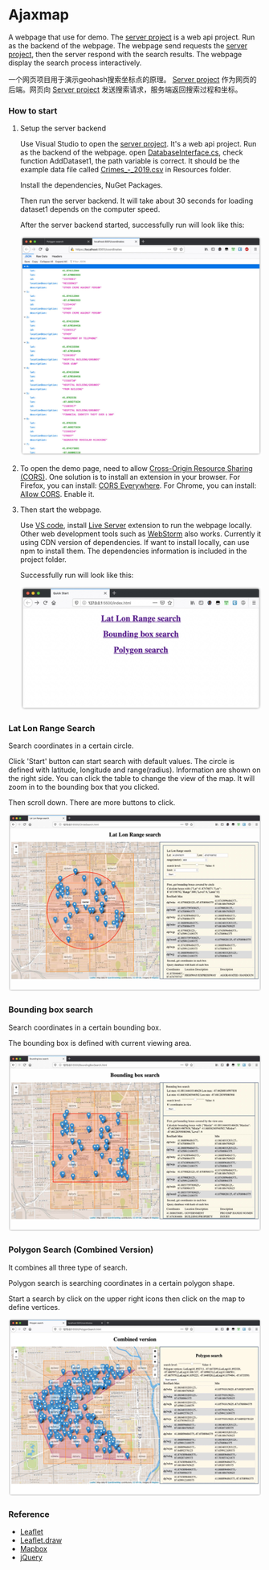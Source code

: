 # Ajaxmap

A webpage that use for demo. The [server project](../server) is a web api project. Run as the backend of the webpage. The webpage send requests the [server project](../server), then the server respond with the search results. The webpage display the search process interactively.

一个网页项目用于演示geohash搜索坐标点的原理。 [Server project](../server) 作为网页的后端。网页向 [Server project](../server) 发送搜索请求，服务端返回搜索过程和坐标。

### How to start

1. Setup the server backend

   Use Visual Studio to open the [server project](../server). It's a web api project. Run as the backend of the webpage. open [DatabaseInterface.cs](../server/DatabaseInterface.cs),  check function AddDataset1, the path variable is correct. It should be the example data file called [Crimes_-_2019.csv](../server/Resources/Crimes_-_2019.csv) in Resources folder.

   Install the dependencies, NuGet Packages.

   Then run the server backend. It will take about 30 seconds for loading dataset1 depends on the computer speed.

   After the server backend started, successfully run will look like this:

   ![screen1](screen1.jpg)

2. To open the demo page, need to allow [Cross-Origin Resource Sharing (CORS)](https://en.wikipedia.org/wiki/Cross-origin_resource_sharing). One solution is to install an extension in your browser. For Firefox, you can install: [CORS Everywhere](https://addons.mozilla.org/en-US/firefox/addon/cors-everywhere/). For Chrome, you can install: [Allow CORS](https://chrome.google.com/webstore/detail/allow-cors-access-control/lhobafahddgcelffkeicbaginigeejlf?hl=en). Enable it.

3. Then start the webpage.

   Use [VS code](https://code.visualstudio.com/), install [Live Server](https://marketplace.visualstudio.com/items?itemName=ritwickdey.LiveServer) extension to run the webpage locally. Other web development tools such as [WebStorm](https://www.jetbrains.com/webstorm/) also works. Currently it using CDN version of dependencies. If want to install locally, can use npm to install them. The dependencies information is included in the project folder.

   Successfully run will look like this:
   
   ![screen2](screen2.jpg)

### Lat Lon Range Search

Search coordinates in a certain circle.

Click 'Start' button can start search with default values. The circle is defined with latitude, longitude and range(radius). Information are shown on the right side. You can click the table to change the view of the map. It will zoom in to the bounding box that you clicked.

Then scroll down. There are more buttons to click.

![screen3](screen3.jpg)

### Bounding box search

Search coordinates in a certain bounding box.

The bounding box is defined with current viewing area.

![screen4](screen4.jpg)

### Polygon Search (Combined Version)

It combines all three type of search.

Polygon search is searching coordinates in a certain polygon shape.

Start a search by click on the upper right icons then click on the map to define vertices.

![screen5](screen5.jpg)

### Reference

- [Leaflet](https://github.com/Leaflet/Leaflet)
- [Leaflet.draw](https://github.com/Leaflet/Leaflet.draw)
- [Mapbox](https://www.mapbox.com/)
- [jQuery](https://jquery.com/)

